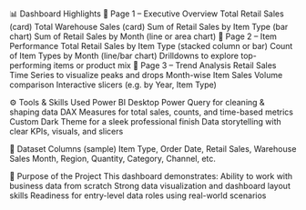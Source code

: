 📊 Dashboard Highlights
🔹 Page 1 – Executive Overview
Total Retail Sales (card)
Total Warehouse Sales (card)
Sum of Retail Sales by Item Type (bar chart)
Sum of Retail Sales by Month (line or area chart)
🔹 Page 2 – Item Performance
Total Retail Sales by Item Type (stacked column or bar)
Count of Item Types by Month (line/bar chart)
Drilldowns to explore top-performing items or product mix
🔹 Page 3 – Trend Analysis
Retail Sales Time Series to visualize peaks and drops
Month-wise Item Sales Volume comparison
Interactive slicers (e.g. by Year, Item Type)

⚙️ Tools & Skills Used
Power BI Desktop
Power Query for cleaning & shaping data
DAX Measures for total sales, counts, and time-based metrics
Custom Dark Theme for a sleek professional finish
Data storytelling with clear KPIs, visuals, and slicers

📁 Dataset Columns (sample)
Item Type, Order Date, Retail Sales, Warehouse Sales
Month, Region, Quantity, Category, Channel, etc.

🎯 Purpose of the Project
This dashboard demonstrates:
Ability to work with business data from scratch
Strong data visualization and dashboard layout skills
Readiness for entry-level data roles using real-world scenarios
